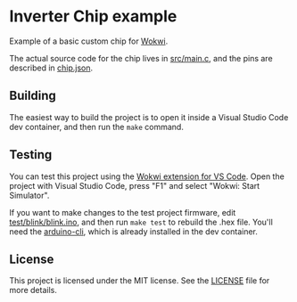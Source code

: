 # Inverter Chip example

Example of a basic custom chip for [Wokwi](https://wokwi.com/).

The actual source code for the chip lives in [src/main.c](src/main.c), and the pins are described in [chip.json](chip.json).

## Building

The easiest way to build the project is to open it inside a Visual Studio Code dev container, and then run the `make` command.

## Testing

You can test this project using the [Wokwi extension for VS Code](https://marketplace.visualstudio.com/items?itemName=wokwi.wokwi-vscode). Open the project with Visual Studio Code, press "F1" and select "Wokwi: Start Simulator".

If you want to make changes to the test project firmware, edit [test/blink/blink.ino](test/blink/blink.ino), and then run `make test` to rebuild the .hex file. You'll need the [arduino-cli](https://arduino.github.io/arduino-cli/latest/installation/), which is already installed in the dev container.

## License

This project is licensed under the MIT license. See the [LICENSE](LICENSE) file for more details.
